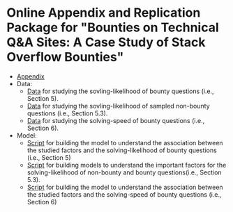 # Online Appendix and Replication Package for "Bounties on Technical Q\&A Sites: A Case Study of Stack Overflow Bounties"

* [Appendix](https://github.com/SAILResearch/supportmaterial-18-jiayuan-SO_bounty/blob/master/appendix.pdf)
* Data: 
  * [Data](https://github.com/SAILResearch/supportmaterial-18-jiayuan-SO_bounty/blob/master/data_model/data_solvingLikelihood) for studying the sovling-likelihood of bounty questions (i.e., Section  5).
  * [Data](https://github.com/SAILResearch/supportmaterial-18-jiayuan-SO_bounty/blob/master/data_model/data_solvingLikelihood_nonBounty) for studying the sovling-likelihood of sampled non-bounty questions (i.e., Section 5.3).
  * [Data](https://github.com/SAILResearch/supportmaterial-18-jiayuan-SO_bounty/blob/master/data_model/data_solvingTime) for studying the solving-speed of bounty questions (i.e., Section 6).
* Model:
  * [Script](https://github.com/SAILResearch/supportmaterial-18-jiayuan-SO_bounty/blob/master/data_model/SolvingLikelihoodModel.R) for building the model to understand the association between the studied factors and the solving-likelihood of bounty questions (i.e., Section 5)
  * [Script](https://github.com/SAILResearch/supportmaterial-18-jiayuan-SO_bounty/blob/master/data_model/SolvingLikelihoodNonBountyModel.R) for building models to understand the important factors for the solving-likelihood of non-bounty and bounty questions(i.e., Section 5.3).
  * [Script](https://github.com/SAILResearch/supportmaterial-18-jiayuan-SO_bounty/blob/master/data_model/SolvingSpeedModel.R) for building the model to understand the association between the studied factors and the solving-speed of bounty questions (i.e., Section 6)
